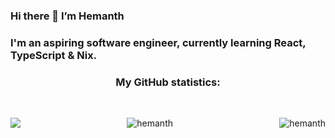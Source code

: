 ### Hi there 👋  I’m Hemanth
### I'm an aspiring software engineer, currently learning React, TypeScript & Nix.

<h3 align="center">My GitHub statistics: </h3>
<br>

<div style="display: flex; justify-content: space-between;">
    <p align="center"><img aligm="center" src="https://github-readme-stats.vercel.app/api/top-langs/?username=hemanth-92&layout=compact&theme=gruvbox&hide_border=true" /></p>

<p align="center"><img align="center" src="https://github-readme-stats.vercel.app/api?username=hemanth-92&show_icons=true&theme=gruvbox&border_radius=7.5&hide_border=true" alt="hemanth" /></p>
    <p align="center"><img align="center" src="https://github-readme-streak-stats.herokuapp.com/?user=hemanth-92&theme=gruvbox&border_radius=7.5&hide_border=true" alt="hemanth" /></p>
</div>
